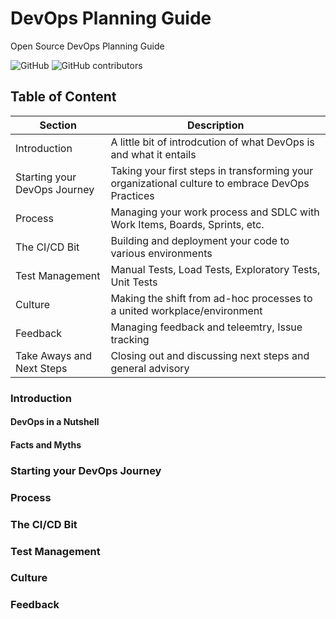 # DevOps Planning Guide
Open Source DevOps Planning Guide

![GitHub](https://img.shields.io/github/license/daraoladapo/devopsplanningguide)  ![GitHub contributors](https://img.shields.io/github/contributors/daraoladapo/devopsplanningguide)

## Table of Content

Section | Description
--|--
Introduction| A little bit of introdcution of what DevOps is and what it entails
Starting your DevOps Journey| Taking your first steps in transforming your organizational culture to embrace DevOps Practices
Process| Managing your work process and SDLC with Work Items, Boards, Sprints, etc.
The CI/CD Bit| Building and deployment your code to various environments
Test Management| Manual Tests, Load Tests, Exploratory Tests, Unit Tests
Culture| Making the shift from ad-hoc processes to a united workplace/environment
Feedback| Managing feedback and teleemtry, Issue tracking
Take Aways and Next Steps| Closing out and discussing next steps and general advisory


### Introduction

#### DevOps in a Nutshell

#### Facts and Myths

### Starting your DevOps Journey

### Process

### The CI/CD Bit

### Test Management

### Culture

### Feedback
